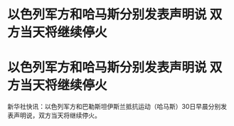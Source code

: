 # 以色列军方和哈马斯分别发表声明说 双方当天将继续停火

# 以色列军方和哈马斯分别发表声明说 双方当天将继续停火

新华社快讯：以色列军方和巴勒斯坦伊斯兰抵抗运动（哈马斯）30日早晨分别发表声明说，双方当天将继续停火。

